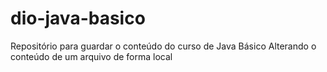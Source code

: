 # dio-java-basico
Repositório para guardar o conteúdo do curso de Java Básico
Alterando o conteúdo de um arquivo de forma local
